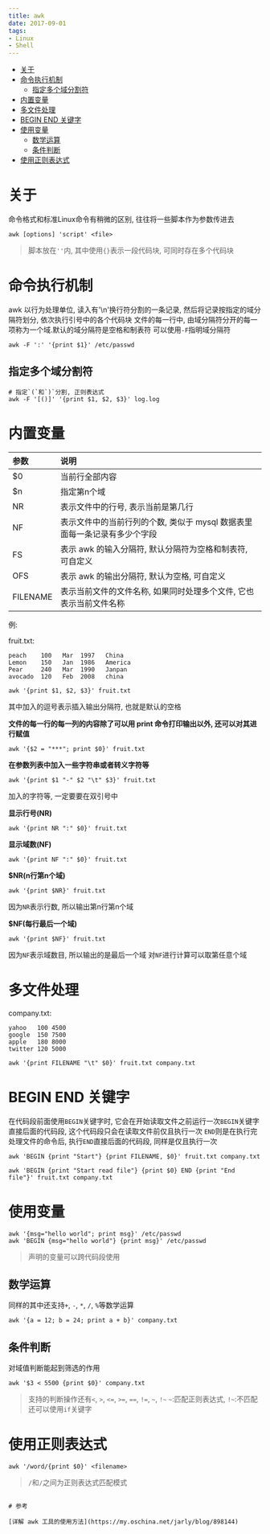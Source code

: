 ```yaml
---
title: awk
date: 2017-09-01
tags:
- Linux
- Shell
---
```

<!-- TOC -->

- [关于](#关于)
- [命令执行机制](#命令执行机制)
	- [指定多个域分割符](#指定多个域分割符)
- [内置变量](#内置变量)
- [多文件处理](#多文件处理)
- [BEGIN END 关键字](#begin-end-关键字)
- [使用变量](#使用变量)
	- [数学运算](#数学运算)
	- [条件判断](#条件判断)
- [使用正则表达式](#使用正则表达式)

<!-- /TOC -->
# 关于

命令格式和标准Linux命令有稍微的区别, 往往将一些脚本作为参数传进去

```shell
awk [options] 'script' <file>
```

> 脚本放在`''`内, 其中使用`{}`表示一段代码块, 可同时存在多个代码块

# 命令执行机制

awk 以行为处理单位, 读入有'\n'换行符分割的一条记录, 然后将记录按指定的域分隔符划分, 依次执行引号中的各个代码块
文件的每一行中, 由域分隔符分开的每一项称为一个域.默认的域分隔符是空格和制表符
可以使用`-F`指明域分隔符

```
awk -F ':' '{print $1}' /etc/passwd
```

## 指定多个域分割符

```
# 指定`(`和`)`分割, 正则表达式
awk -F '[()]' '{print $1, $2, $3}' log.log
```


# 内置变量

|参数|说明|
|:---|:---|
|$0|当前行全部内容|
|$n|指定第n个域|
|NR|表示文件中的行号, 表示当前是第几行|
|NF|表示文件中的当前行列的个数, 类似于 mysql 数据表里面每一条记录有多少个字段|
|FS|表示 awk 的输入分隔符, 默认分隔符为空格和制表符, 可自定义|
|OFS|表示 awk 的输出分隔符, 默认为空格, 可自定义|
|FILENAME|表示当前文件的文件名称, 如果同时处理多个文件, 它也表示当前文件名称|

例:

fruit.txt:
```
peach    100   Mar  1997   China
Lemon    150   Jan  1986   America
Pear     240   Mar  1990   Janpan
avocado  120   Feb  2008   china
```

```
awk '{print $1, $2, $3}' fruit.txt
```
其中加入的逗号表示插入输出分隔符, 也就是默认的空格

__文件的每一行的每一列的内容除了可以用 print 命令打印输出以外, 还可以对其进行赋值__
```
awk '{$2 = "***"; print $0}' fruit.txt
```

__在参数列表中加入一些字符串或者转义字符等__

```
awk '{print $1 "-" $2 "\t" $3}' fruit.txt
```
加入的字符等, 一定要要在双引号中

__显示行号(NR)__

```
awk '{print NR ":" $0}' fruit.txt
```

__显示域数(NF)__

```
awk '{print NF ":" $0}' fruit.txt
```

__$NR(n行第n个域)__

```
awk '{print $NR}' fruit.txt
```
因为`NR`表示行数, 所以输出第n行第n个域

__$NF(每行最后一个域)__

```
awk '{print $NF}' fruit.txt
```
因为`NF`表示域数目, 所以输出的是最后一个域
对`NF`进行计算可以取第任意个域


# 多文件处理

company.txt:
```
yahoo   100 4500
google  150 7500
apple   180 8000
twitter 120 5000
```

```
awk '{print FILENAME "\t" $0}' fruit.txt company.txt
```

# BEGIN END 关键字

在代码段前面使用`BEGIN`关键字时, 它会在开始读取文件之前运行一次`BEGIN`关键字直接后面的代码段, 
这个代码段只会在读取文件前仅且执行一次
`END`则是在执行完处理文件的命令后, 执行`END`直接后面的代码段, 同样是仅且执行一次

```
awk 'BEGIN {print "Start"} {print FILENAME, $0}' fruit.txt company.txt
```
```
awk 'BEGIN {print "Start read file"} {print $0} END {print "End file"}' fruit.txt company.txt
```

# 使用变量

```shell
awk '{msg="hello world"; print msg}' /etc/passwd
awk 'BEGIN {msg="hello world"} {print msg}' /etc/passwd
```
> 声明的变量可以跨代码段使用

## 数学运算

同样的其中还支持`+`, `-`, `*`, `/`, `%`等数学运算
```
awk '{a = 12; b = 24; print a + b}' company.txt
```


## 条件判断

对域值判断能起到筛选的作用
```
awk '$3 < 5500 {print $0}' company.txt
```

> 支持的判断操作还有`<`, `>`, `<=`, `>=`, `==`, `!=`, `~`, `!~`
> `~`:匹配正则表达式, `!~`:不匹配
> 还可以使用`if`关键字

# 使用正则表达式

```
awk '/word/{print $0}' <filename>
```

> `/`和`/`之间为正则表达式匹配模式

```

# 参考

[详解 awk 工具的使用方法](https://my.oschina.net/jarly/blog/898144)

